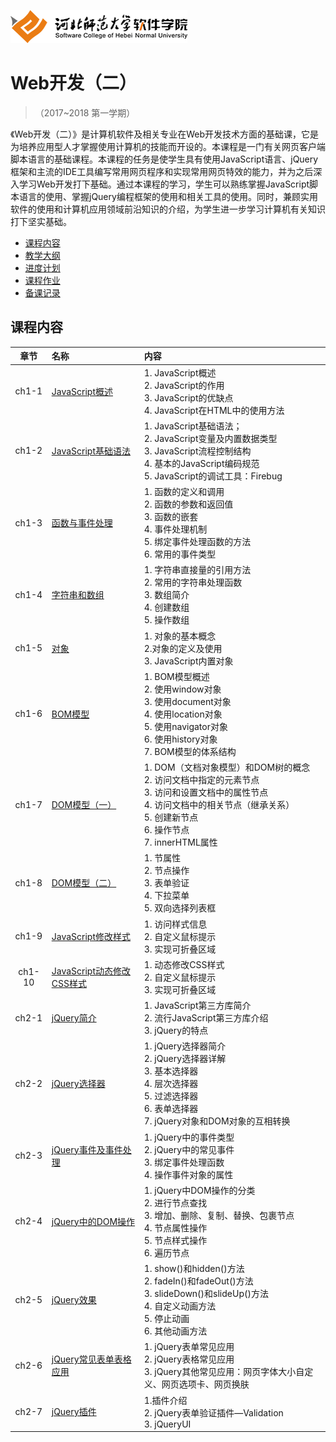 ![河北师范大学软件学院](./image/logo.png)

# Web开发（二）

>（2017~2018 第一学期）

《Web开发（二）》是计算机软件及相关专业在Web开发技术方面的基础课，它是为培养应用型人才掌握使用计算机的技能而开设的。本课程是一门有关网页客户端脚本语言的基础课程。本课程的任务是使学生具有使用JavaScript语言、jQuery框架和主流的IDE工具编写常用网页程序和实现常用网页特效的能力，并为之后深入学习Web开发打下基础。通过本课程的学习，学生可以熟练掌握JavaScript脚本语言的使用、掌握jQuery编程框架的使用和相关工具的使用。同时，兼顾实用软件的使用和计算机应用领域前沿知识的介绍，为学生进一步学习计算机有关知识打下坚实基础。
- [课程内容](#课程内容)
- [教学大纲](./materials/outline.pdf)
- [进度计划](./materials/schedule.pdf)
- [课程作业](./materials/task.md)
- [备课记录](./perparelog)

## 课程内容

| 章节 | 名称 | 内容 | 
|:---:|:---|:---|
| ch1-1 | [JavaScript概述](./ch1-1) | 1.	JavaScript概述<br/> 2.	JavaScript的作用<br/> 3.	JavaScript的优缺点<br/>4.	JavaScript在HTML中的使用方法 <br/>| 
| ch1-2 | [JavaScript基础语法](./ch1-2) | 1.	JavaScript基础语法；<br/> 2.	JavaScript变量及内置数据类型 <br/> 3.	JavaScript流程控制结构 <br/> 4.	基本的JavaScript编码规范 <br/> 5.	JavaScript的调试工具：Firebug | 
| ch1-3 | [函数与事件处理](./ch1-3) | 1.	函数的定义和调用<br/>2.	函数的参数和返回值<br/>3.	函数的嵌套<br/>4.	事件处理机制<br/>5.	绑定事件处理函数的方法<br/>6.	常用的事件类型 | 
| ch1-4 | [字符串和数组](./ch1-4) | 1.	字符串直接量的引用方法<br/>2.	常用的字符串处理函数<br/>3.	数组简介<br/>4.	创建数组<br/>5.	操作数组| 
| ch1-5 | [对象](./ch1-5) | 1.	对象的基本概念<br/>2.对象的定义及使用<br/>3.	JavaScript内置对象 | 
| ch1-6 | [BOM模型](./ch1-6) |1.	BOM模型概述<br/>2.	使用window对象<br/>3.	使用document对象<br/>4.	使用location对象<br/>5.	使用navigator对象<br/>6.	使用history对象<br/>7.	BOM模型的体系结构<br/>| 
| ch1-7 | [DOM模型（一）](./ch1-7) | 1.	DOM（文档对象模型）和DOM树的概念<br/>2.	访问文档中指定的元素节点<br/>3.	访问和设置文档中的属性节点<br/>4.	访问文档中的相关节点（继承关系）<br/>5.	创建新节点<br/>6.	操作节点<br/>7.	innerHTML属性| 
| ch1-8| [DOM模型（二）](./ch1-8) |1.	节属性<br/>2.	节点操作<br/>3.	表单验证<br/>4.	下拉菜单<br/>5.	双向选择列表框| 
| ch1-9| [JavaScript修改样式](./ch1-9) | 1.	访问样式信息<br/>2.	自定义鼠标提示<br/> 3.	实现可折叠区域| 
| ch1-10| [JavaScript动态修改CSS样式](./ch1-10) | 1.	动态修改CSS样式<br/>2.	自定义鼠标提示<br/> 3.	实现可折叠区域| 
| ch2-1| [jQuery简介](./ch2-1) |1.	JavaScript第三方库简介<br/>2.	流行JavaScript第三方库介绍<br/> 3.	jQuery的特点| 
| ch2-2| [jQuery选择器](./ch2-2) |1.	jQuery选择器简介<br/>2.	jQuery选择器详解<br/> 3.	基本选择器<br/>4.	层次选择器<br/>5.	过滤选择器<br/>6.	表单选择器<br/>7. jQuery对象和DOM对象的互相转换| 
| ch2-3| [jQuery事件及事件处理](./ch2-3) |1.	jQuery中的事件类型<br/>2.	jQuery中的常见事件<br/> 3.	绑定事件处理函数<br/>4.	操作事件对象的属性| 
| ch2-4| [jQuery中的DOM操作](./ch2-4) |1.	jQuery中DOM操作的分类<br/>2.	进行节点查找<br/> 3.	增加、删除、复制、替换、包裹节点<br/>4.	节点属性操作<br/>5.	节点样式操作<br/>6.	遍历节点| 
| ch2-5| [jQuery效果](./ch2-5) |1.	show()和hidden()方法<br/>2.	fadeIn()和fadeOut()方法<br/> 3.	slideDown()和slideUp()方法<br/>4.	自定义动画方法<br/>5.	停止动画<br/>6.	其他动画方法| 
| ch2-6| [jQuery常见表单表格应用](./ch2-6) |1.	jQuery表单常见应用<br/>2.	jQuery表格常见应用<br/> 3.	jQuery其他常见应用：网页字体大小自定义、网页选项卡、网页换肤| 
| ch2-7| [jQuery插件](./ch2-7) |1.插件介绍<br/>2.	jQuery表单验证插件—Validation<br/> 3.	jQueryUI| 
